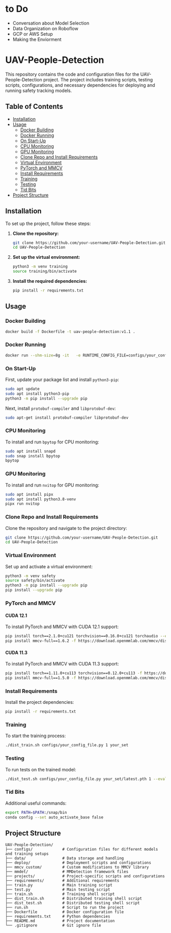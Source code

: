 # to Do
- Conversation about Model Selection
- Data Organization on Roboflow
- GCP or AWS Setup
- Making the Enviorment



# UAV-People-Detection

This repository contains the code and configuration files for the UAV-People-Detection project. The project includes training scripts, testing scripts, configurations, and necessary dependencies for deploying and running safety tracking models.

## Table of Contents
- [Installation](#installation)
- [Usage](#usage)
  - [Docker Building](#docker-building)
  - [Docker Running](#docker-running)
  - [On Start-Up](#on-start-up)
  - [CPU Monitoring](#cpu-monitoring)
  - [GPU Monitoring](#gpu-monitoring)
  - [Clone Repo and Install Requirements](#clone-repo-and-install-requirements)
  - [Virtual Environment](#virtual-environment)
  - [PyTorch and MMCV](#pytorch-and-mmcv)
  - [Install Requirements](#install-requirements)
  - [Training](#training)
  - [Testing](#testing)
  - [Tid Bits](#tid-bits)
- [Project Structure](#project-structure)

## Installation

To set up the project, follow these steps:

1. **Clone the repository:**
   ```bash
   git clone https://github.com/your-username/UAV-People-Detection.git
   cd UAV-People-Detection
   ```

2. **Set up the virtual environment:**
   ```bash
   python3 -m venv training
   source training/bin/activate
   ```

3. **Install the required dependencies:**
   ```bash
   pip install -r requirements.txt
   ```

## Usage

### Docker Building

```bash
docker build -f Dockerfile -t uav-people-detection:v1.1 .
```

### Docker Running

```bash
docker run --shm-size=8g -it   -e RUNTIME_CONFIG_FILE=configs/your_config_file.py   -e RUNTIME_GPUS=2   -e SAFETY_SET=your_set   -e VERSION=1.2   --gpus all   uav-people-detection:v1.1
```

### On Start-Up

First, update your package list and install `python3-pip`:
```bash
sudo apt update
sudo apt install python3-pip
python3 -m pip install --upgrade pip
```

Next, install `protobuf-compiler` and `libprotobuf-dev`:
```bash
sudo apt-get install protobuf-compiler libprotobuf-dev
```

### CPU Monitoring

To install and run `bpytop` for CPU monitoring:
```bash
sudo apt install snapd
sudo snap install bpytop
bpytop
```

### GPU Monitoring

To install and run `nvitop` for GPU monitoring:
```bash
sudo apt install pipx
sudo apt install python3.8-venv
pipx run nvitop
```

### Clone Repo and Install Requirements

Clone the repository and navigate to the project directory:
```bash
git clone https://github.com/your-username/UAV-People-Detection.git
cd UAV-People-Detection
```

### Virtual Environment

Set up and activate a virtual environment:
```bash
python3 -m venv safety
source safety/bin/activate
python3 -m pip install --upgrade pip
pip install --upgrade pip
```

### PyTorch and MMCV

#### CUDA 12.1

To install PyTorch and MMCV with CUDA 12.1 support:
```bash
pip install torch==2.1.0+cu121 torchvision==0.16.0+cu121 torchaudio --extra-index-url https://download.pytorch.org/whl/cu121
pip install mmcv-full==1.6.2 -f https://download.openmmlab.com/mmcv/dist/cu121/torch2.10/index.html
```

#### CUDA 11.3

To install PyTorch and MMCV with CUDA 11.3 support:
```bash
pip install torch==1.11.0+cu113 torchvision==0.12.0+cu113 -f https://download.pytorch.org/whl/torch_stable.html 
pip install mmcv-full==1.5.0 -f https://download.openmmlab.com/mmcv/dist/cu113/torch1.11.0/index.html
```

### Install Requirements

Install the project dependencies:
```bash
pip install -r requirements.txt
```

### Training

To start the training process:
```bash
./dist_train.sh configs/your_config_file.py 1 your_set
```

### Testing

To run tests on the trained model:
```bash
./dist_test.sh configs/your_config_file.py your_set/latest.pth 1 --eval bbox
```

### Tid Bits

Additional useful commands:
```bash
export PATH=$PATH:/snap/bin
conda config --set auto_activate_base false
```

## Project Structure

```
UAV-People-Detection/
├── configs/             # Configuration files for different models and training setups
├── data/                # Data storage and handling
├── deploy/              # Deployment scripts and configurations
├── mmcv_custom/         # Custom modifications to MMCV library
├── mmdet/               # MMDetection framework files
├── projects/            # Project-specific scripts and configurations
├── requirements/        # Additional requirements
├── train.py             # Main training script
├── test.py              # Main testing script
├── train.sh             # Training shell script
├── dist_train.sh        # Distributed training shell script
├── dist_test.sh         # Distributed testing shell script
├── run.sh               # Script to run the project
├── Dockerfile           # Docker configuration file
├── requirements.txt     # Python dependencies
├── README.md            # Project documentation
└── .gitignore           # Git ignore file
```
